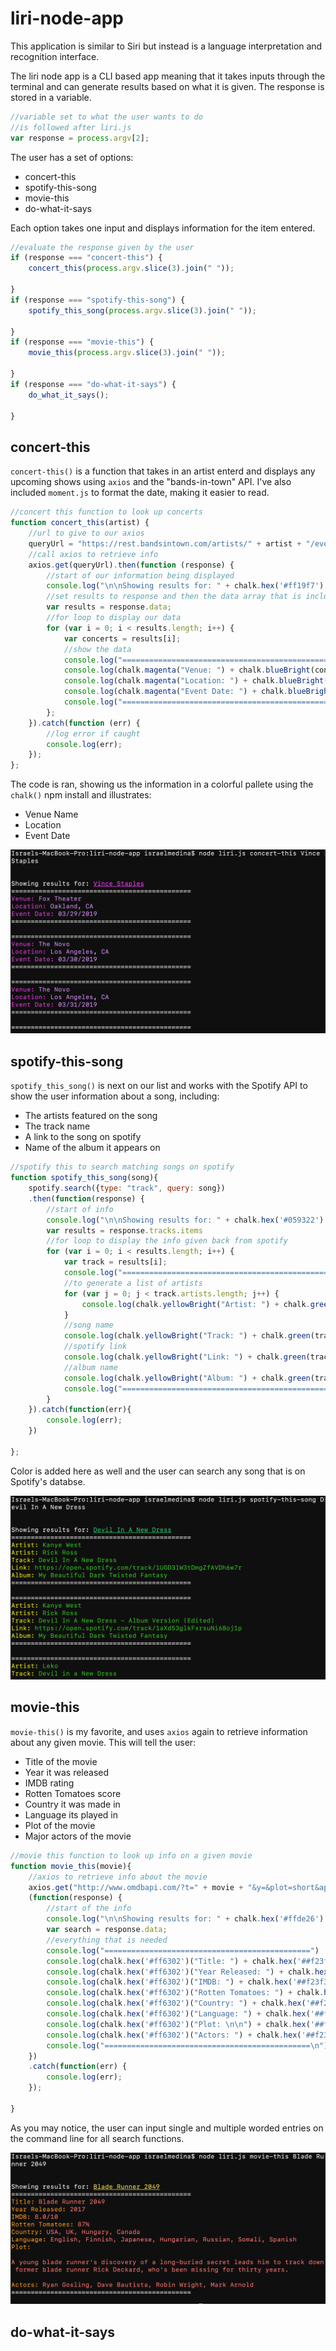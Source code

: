 # liri-node-app
This application is similar to Siri but instead is a language interpretation and recognition interface.

The liri node app is a CLI based app meaning that it takes inputs through the terminal and can generate results based on what it is given. The response is stored in a variable.

```javascript
//variable set to what the user wants to do 
//is followed after liri.js
var response = process.argv[2];
```

The user has a set of options: 

* concert-this
* spotify-this-song
* movie-this
* do-what-it-says

Each option takes one input and displays information for the item entered. 

```javascript
//evaluate the response given by the user
if (response === "concert-this") {
    concert_this(process.argv.slice(3).join(" "));

}
if (response === "spotify-this-song") {
    spotify_this_song(process.argv.slice(3).join(" "));

}
if (response === "movie-this") {
    movie_this(process.argv.slice(3).join(" "));

}
if (response === "do-what-it-says") {
    do_what_it_says();

}
```

## concert-this
```concert-this()``` is a function that takes in an artist enterd and displays any upcoming shows using ```axios``` and the "bands-in-town" API. I've also included ```moment.js``` to format the date, making it easier to read.

```javascript
//concert this function to look up concerts
function concert_this(artist) {
    //url to give to our axios
    queryUrl = "https://rest.bandsintown.com/artists/" + artist + "/events?app_id=######";
    //call axios to retrieve info
    axios.get(queryUrl).then(function (response) {
        //start of our information being displayed
        console.log("\n\nShowing results for: " + chalk.hex('#ff19f7').underline(artist));
        //set results to response and then the data array that is included in our response
        var results = response.data;
        //for loop to display our data
        for (var i = 0; i < results.length; i++) {
            var concerts = results[i];
            //show the data
            console.log("==============================================")
            console.log(chalk.magenta("Venue: ") + chalk.blueBright(concerts.venue.name));
            console.log(chalk.magenta("Location: ") + chalk.blueBright(concerts.venue.city) + ", " + chalk.blueBright(concerts.venue.region));
            console.log(chalk.magenta("Event Date: ") + chalk.blueBright(moment(concerts.datetime).format("MM/DD/YYYY")));
            console.log("==============================================\n")
        };
    }).catch(function (err) {
        //log error if caught
        console.log(err);
    });
};
```

The code is ran, showing us the information in a colorful pallete using the ```chalk()``` npm install and illustrates: 
* Venue Name
* Location
* Event Date

![alt text](./concert-this.png "concert-this")
## spotify-this-song
```spotify_this_song()``` is next on our list and works with the Spotify API to show the user information about a song, including:
* The artists featured on the song
* The track name
* A link to the song on spotify
* Name of the album it appears on

```javascript
//spotify this to search matching songs on spotify
function spotify_this_song(song){
    spotify.search({type: "track", query: song})
    .then(function(response) {
        //start of info
        console.log("\n\nShowing results for: " + chalk.hex('#059322').underline(song));
        var results = response.tracks.items
        //for loop to display the info given back from spotify
        for (var i = 0; i < results.length; i++) {
            var track = results[i];
            console.log("==============================================")
            //to generate a list of artists
            for (var j = 0; j < track.artists.length; j++) {
                console.log(chalk.yellowBright("Artist: ") + chalk.green(track.artists[j].name));
            }
            //song name
            console.log(chalk.yellowBright("Track: ") + chalk.green(track.name));
            //spotify link 
            console.log(chalk.yellowBright("Link: ") + chalk.green(track.external_urls.spotify)); 
            //album name
            console.log(chalk.yellowBright("Album: ") + chalk.green(track.album.name));
            console.log("==============================================\n")
        }
    }).catch(function(err){
        console.log(err);
    })

};
```
Color is added here as well and the user can search any song that is on Spotify's databse.

![alt text](./spotify-this-song.png "spotify-this-song")

## movie-this
```movie-this()``` is my favorite, and uses ```axios``` again to retrieve information about any given movie. This will tell the user:
* Title of the movie
* Year it was released
* IMDB rating
* Rotten Tomatoes score
* Country it was made in
* Language its played in
* Plot of the movie
* Major actors of the movie

```javascript
//movie this function to look up info on a given movie
function movie_this(movie){
    //axios to retrieve info about the movie
    axios.get("http://www.omdbapi.com/?t=" + movie + "&y=&plot=short&apikey=trilogy").then
    (function(response) {
        //start of the info
        console.log("\n\nShowing results for: " + chalk.hex('#ffde26').underline(movie));
        var search = response.data;
        //everything that is needed
        console.log("==============================================")
        console.log(chalk.hex('#ff6302')("Title: ") + chalk.hex('##f23f3c')(search.Title));
        console.log(chalk.hex('#ff6302')("Year Released: ") + chalk.hex('##f23f3c')(search.Year));
        console.log(chalk.hex('#ff6302')("IMDB: ") + chalk.hex('##f23f3c')(search.Ratings[0].Value));
        console.log(chalk.hex('#ff6302')("Rotten Tomatoes: ") + chalk.hex('##f23f3c')(search.Ratings[1].Value));
        console.log(chalk.hex('#ff6302')("Country: ") + chalk.hex('##f23f3c')(search.Country));
        console.log(chalk.hex('#ff6302')("Language: ") + chalk.hex('##f23f3c')(search.Language));
        console.log(chalk.hex('#ff6302')("Plot: \n\n") + chalk.hex('##f23f3c')(search.Plot + "\n"));
        console.log(chalk.hex('#ff6302')("Actors: ") + chalk.hex('##f23f3c')(search.Actors));
        console.log("==============================================\n")
    })
    .catch(function(err) {
        console.log(err);
    });

}
```

As you may notice, the user can input single and multiple worded entries on the command line for all search functions.

![alt text](./movie-this.png "movie-this")
## do-what-it-says
